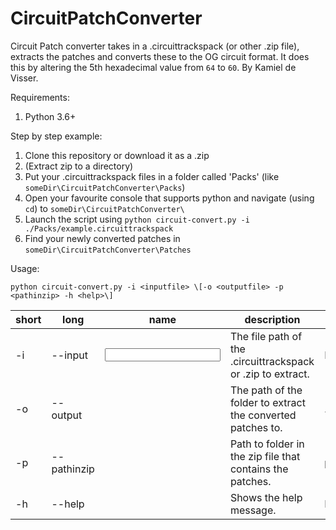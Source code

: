 # CircuitPatchConverter
Circuit Patch converter takes in a .circuittrackspack (or other .zip file), 
extracts the patches and converts these to the OG circuit format.
It does this by altering the 5th hexadecimal value from `64` to `60`.
By Kamiel de Visser.

Requirements: 
1. Python 3.6+

Step by step example:
1. Clone this repository or download it as a .zip
2. (Extract zip to a directory)
3. Put your .circuittrackspack files in a folder called 'Packs' (like `someDir\CircuitPatchConverter\Packs`)
4. Open your favourite console that supports python and navigate (using `cd`) to `someDir\CircuitPatchConverter\` 
4. Launch the script using `python circuit-convert.py -i ./Packs/example.circuittrackspack` 
5. Find your newly converted patches in `someDir\CircuitPatchConverter\Patches`

Usage:

`python circuit-convert.py -i <inputfile> \[-o <outputfile> -p <pathinzip> -h <help>\]`

| short | long        | name               | description                                                 | default    |
|-------|-------------|--------------------|-------------------------------------------------------------|------------|
| -i    | --input     | <input file>       | The file path of the .circuittrackspack or .zip to extract. | N/A        |
| -o    | --output    | <output file>      | The path of the folder to extract the converted patches to. | ./Patches/ |
| -p    | --pathinzip | <path in zip file> | Path to folder in the zip file that contains the patches.   | patches/   |
| -h    | --help      | <help>             | Shows the help message.                                     | N/A        |